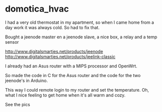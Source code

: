 # domotica_hvac

I had a very old thermostat in my apartment, so when I came home from a day work it was always cold.
So had to fix that.

Bought a jeenode master en a jeenode slave, a nice box, a relay and a temp sensor

http://www.digitalsmarties.net/products/jeenode
http://www.digitalsmarties.net/products/jeelink-classic

I already had an Asus router with a MIPS processor and OpenWrt.

So made the code in C for the Asus router and the code for the two jeenode's in Arduino.

This way I could remote login to my router and set the temperature.
Oh, what I nice feeling to get home when it's all warm and cozy.

See the pics
